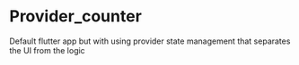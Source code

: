 # Provider_counter
Default flutter app but with using provider state management that separates the UI from the logic
